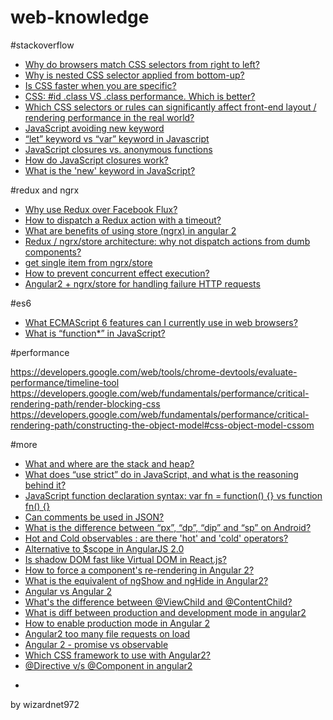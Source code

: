 # web-knowledge

#stackoverflow

* [Why do browsers match CSS selectors from right to left?](http://stackoverflow.com/questions/5797014/why-do-browsers-match-css-selectors-from-right-to-left)
* [Why is nested CSS selector applied from bottom-up?](http://stackoverflow.com/questions/20131264/why-is-nested-css-selector-applied-from-bottom-up?noredirect=1&lq=1)
* [Is CSS faster when you are specific?](http://stackoverflow.com/questions/29421373/is-css-faster-when-you-are-specific?noredirect=1&lq=1)
* [CSS: #id .class VS .class performance. Which is better?](http://stackoverflow.com/questions/7623947/css-id-class-vs-class-performance-which-is-better?noredirect=1&lq=1)
* [Which CSS selectors or rules can significantly affect front-end layout / rendering performance in the real world?](http://stackoverflow.com/questions/12279544/which-css-selectors-or-rules-can-significantly-affect-front-end-layout-renderi?noredirect=1&lq=1)
* [JavaScript avoiding new keyword](http://stackoverflow.com/questions/24813533/javascript-avoiding-new-keyword?rq=1)
* [“let” keyword vs “var” keyword in Javascript](http://stackoverflow.com/questions/762011/let-keyword-vs-var-keyword-in-javascript?rq=1)
* [JavaScript closures vs. anonymous functions](http://stackoverflow.com/questions/12930272/javascript-closures-vs-anonymous-functions?rq=1)
* [How do JavaScript closures work?](http://stackoverflow.com/questions/111102/how-do-javascript-closures-work?rq=1)
* [What is the 'new' keyword in JavaScript?](http://stackoverflow.com/questions/1646698/what-is-the-new-keyword-in-javascript)

#redux and ngrx

* [Why use Redux over Facebook Flux?](http://stackoverflow.com/questions/32461229/why-use-redux-over-facebook-flux)
* [How to dispatch a Redux action with a timeout?](http://stackoverflow.com/questions/35411423/how-to-dispatch-a-redux-action-with-a-timeout)
* [What are benefits of using store (ngrx) in angular 2](http://stackoverflow.com/questions/37540225/what-are-benefits-of-using-store-ngrx-in-angular-2)
* [Redux / ngrx/store architecture: why not dispatch actions from dumb components?](http://stackoverflow.com/questions/37866740/redux-ngrx-store-architecture-why-not-dispatch-actions-from-dumb-components)
* [get single item from ngrx/store](http://stackoverflow.com/questions/38957510/get-single-item-from-ngrx-store)
* [How to prevent concurrent effect execution?](http://stackoverflow.com/questions/39635680/how-to-prevent-concurrent-effect-execution)
* [Angular2 + ngrx/store for handling failure HTTP requests](http://stackoverflow.com/questions/35384085/angular2-ngrx-store-for-handling-failure-http-requests)

#es6

* [What ECMAScript 6 features can I currently use in web browsers?](http://stackoverflow.com/questions/13355486/what-ecmascript-6-features-can-i-currently-use-in-web-browsers)
* [What is “function*” in JavaScript?](http://stackoverflow.com/questions/9620586/what-is-function-in-javascript)

#performance

https://developers.google.com/web/tools/chrome-devtools/evaluate-performance/timeline-tool
https://developers.google.com/web/fundamentals/performance/critical-rendering-path/render-blocking-css
https://developers.google.com/web/fundamentals/performance/critical-rendering-path/constructing-the-object-model#css-object-model-cssom

#more

* [What and where are the stack and heap?](http://stackoverflow.com/questions/79923/what-and-where-are-the-stack-and-heap)
* [What does “use strict” do in JavaScript, and what is the reasoning behind it?](http://stackoverflow.com/questions/1335851/what-does-use-strict-do-in-javascript-and-what-is-the-reasoning-behind-it)
* [JavaScript function declaration syntax: var fn = function() {} vs function fn() {}](http://stackoverflow.com/questions/336859/javascript-function-declaration-syntax-var-fn-function-vs-function-fn)
* [Can comments be used in JSON?](http://stackoverflow.com/questions/244777/can-comments-be-used-in-json)
* [What is the difference between “px”, “dp”, “dip” and “sp” on Android?](http://stackoverflow.com/questions/2025282/what-is-the-difference-between-px-dp-dip-and-sp-on-android)
* [Hot and Cold observables : are there 'hot' and 'cold' operators?](http://stackoverflow.com/questions/32190445/hot-and-cold-observables-are-there-hot-and-cold-operators)
* [Alternative to $scope in AngularJS 2.0](http://stackoverflow.com/questions/26921058/alternative-to-scope-in-angularjs-2-0)
* [Is shadow DOM fast like Virtual DOM in React.js?](http://stackoverflow.com/questions/36012239/is-shadow-dom-fast-like-virtual-dom-in-react-js)
* [How to force a component's re-rendering in Angular 2?](http://stackoverflow.com/questions/35105374/how-to-force-a-components-re-rendering-in-angular-2)
* [What is the equivalent of ngShow and ngHide in Angular2?](http://stackoverflow.com/questions/35578083/what-is-the-equivalent-of-ngshow-and-nghide-in-angular2)
* [Angular vs Angular 2](http://stackoverflow.com/questions/34114593/angular-vs-angular-2)
* [What's the difference between @ViewChild and @ContentChild?](http://stackoverflow.com/questions/34326745/whats-the-difference-between-viewchild-and-contentchild)
* [What is diff between production and development mode in angular2](http://stackoverflow.com/questions/34868810/what-is-diff-between-production-and-development-mode-in-angular2)
* [How to enable production mode in Angular 2](http://stackoverflow.com/questions/35721206/how-to-enable-production-mode-in-angular-2)
* [Angular2 too many file requests on load](http://stackoverflow.com/questions/35280582/angular2-too-many-file-requests-on-load)
* [Angular 2 - promise vs observable](http://stackoverflow.com/questions/37364973/angular-2-promise-vs-observable)
* [Which CSS framework to use with Angular2?](http://stackoverflow.com/questions/31634476/which-css-framework-to-use-with-angular2)
* [@Directive v/s @Component in angular2](http://stackoverflow.com/questions/32680244/directive-v-s-component-in-angular2)

-
by wizardnet972
